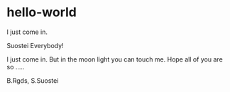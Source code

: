 # hello-world
I just come in.

Suostei Everybody!

I just come in. 
But in the moon light you can touch me.
Hope all of you are so .....

B.Rgds,
S.Suostei
